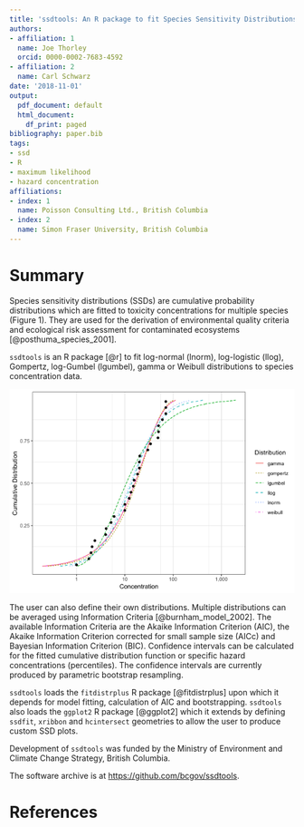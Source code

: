 ```yaml
---
title: 'ssdtools: An R package to fit Species Sensitivity Distributions (SSDs)'
authors:
- affiliation: 1
  name: Joe Thorley
  orcid: 0000-0002-7683-4592
- affiliation: 2
  name: Carl Schwarz
date: '2018-11-01'
output:
  pdf_document: default
  html_document:
    df_print: paged
bibliography: paper.bib
tags:
- ssd
- R
- maximum likelihood
- hazard concentration
affiliations:
- index: 1
  name: Poisson Consulting Ltd., British Columbia
- index: 2
  name: Simon Fraser University, British Columbia
---
```


# Summary

Species sensitivity distributions (SSDs) are cumulative probability distributions which are fitted to toxicity concentrations for multiple species (Figure 1). 
They are used for the derivation of environmental quality criteria and ecological risk assessment for contaminated ecosystems [@posthuma_species_2001].

`ssdtools` is an R package [@r] to fit log-normal (lnorm), log-logistic (llog), Gompertz, log-Gumbel (lgumbel), gamma or Weibull distributions to species concentration data.

![Species sensitivity distributions for sample species concentration values](dists.png)

The user can also define their own distributions.
Multiple distributions can be averaged using Information Criteria [@burnham_model_2002].
The available Information Criteria are the Akaike Information Criterion (AIC), the Akaike Information Criterion corrected for small sample size (AICc) and Bayesian Information Criterion (BIC).
Confidence intervals can be calculated for the fitted cumulative distribution function or specific hazard concentrations (percentiles).
The confidence intervals are currently produced by parametric bootstrap resampling.

`ssdtools` loads the `fitdistrplus` R package [@fitdistrplus] upon which it depends for model fitting, calculation of AIC and bootstrapping.
`ssdtools` also loads the `ggplot2` R package [@ggplot2] which it extends by defining `ssdfit`, `xribbon` and `hcintersect` geometries to allow the user to produce custom SSD plots.

Development of `ssdtools` was funded by the Ministry of Environment and Climate Change Strategy, British Columbia.

The software archive is at <https://github.com/bcgov/ssdtools>.

# References
